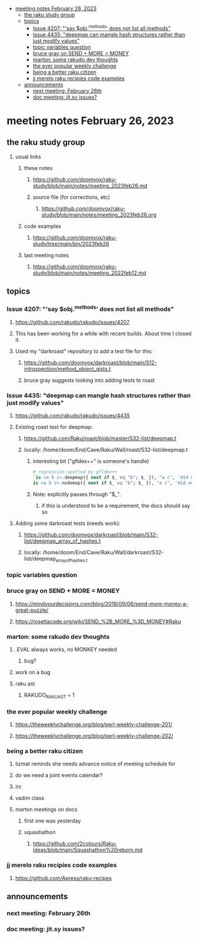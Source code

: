 - [meeting notes February 26, 2023](#org3bcb9ed)
  - [the raku study group](#org8e7cf72)
  - [topics](#orgc24383a)
    - [Issue 4207: "'say $obj.<sup>methods</sup>' does not list all methods"](#org8c9a1b4)
    - [Issue 4435: "deepmap can mangle hash structures rather than just modify values"](#org189f649)
    - [topic variables question](#orgff4f8b0)
    - [bruce gray on SEND + MORE = MONEY](#orgb85251a)
    - [marton: some rakudo dev thoughts](#orgb145ca3)
    - [the ever popular weekly challenge](#orge56d339)
    - [being a better raku citizen](#org4baf2d4)
    - [jj merelo raku recipies code examples](#org694348d)
  - [announcements](#org3a650d8)
    - [next meeting: February 26th](#org0ccee4d)
    - [doc meeting:  jit.sy issues?](#org32e6c7f)


<a id="org3bcb9ed"></a>

# meeting notes February 26, 2023


<a id="org8e7cf72"></a>

## the raku study group

1.  usual links

    1.  these notes
    
        1.  <https://github.com/doomvox/raku-study/blob/main/notes/meeting_2023feb26.md>
        
        2.  source file (for corrections, etc)
        
            1.  <https://github.com/doomvox/raku-study/blob/main/notes/meeting_2023feb26.org>
    
    2.  code examples
    
        1.  <https://github.com/doomvox/raku-study/tree/main/bin/2023feb26>
    
    3.  last meeting notes
    
        1.  <https://github.com/doomvox/raku-study/blob/main/notes/meeting_2022feb12.md>


<a id="orgc24383a"></a>

## topics


<a id="org8c9a1b4"></a>

### Issue 4207: "'say $obj.<sup>methods</sup>' does not list all methods"

1.  <https://github.com/rakudo/rakudo/issues/4207>

2.  This has been working for a while with recent builds.  About time I closed it.

3.  Used my "darkroast" repository to add a test file for this:

    1.  <https://github.com/doomvox/darkroast/blob/main/S12-introspection/method_object_gists.t>
    
    2.  bruce gray suggests looking into adding tests to roast


<a id="org189f649"></a>

### Issue 4435: "deepmap can mangle hash structures rather than just modify values"

1.  <https://github.com/rakudo/rakudo/issues/4435>

2.  Existing roast test for deepmap:

    1.  <https://github.com/Raku/roast/blob/master/S32-list/deepmap.t>
    
    2.  locally: /home/doom/End/Cave/Raku/Wall/roast/S32-list/deepmap.t
    
        1.  interesting bit ("gfldex++" is someone's handle)
        
            ```raku
            # regression spotted by gfldex++
            `is <a b c>.deepmap({ next if $_ eq "b"; $_ }), "a c", 'did next work';
            is <a b c>.nodemap({ next if $_ eq "b"; $_ }), "a c", 'did next work';
            ```
        
        2.  Note: explicitly passes through "$\_".
        
            1.  if this is understood to be a requirement, the docs should say so

3.  Adding some darkroast tests (needs work):

    1.  <https://github.com/doomvox/darkroast/blob/main/S32-list/deepmap_array_of_hashes.t>
    
    2.  locally: /home/doom/End/Cave/Raku/Wall/darkroast/S32-list/deepmap<sub>array</sub><sub>of</sub><sub>hashes.t</sub>


<a id="orgff4f8b0"></a>

### topic variables question


<a id="orgb85251a"></a>

### bruce gray on SEND + MORE = MONEY

1.  <https://mindyourdecisions.com/blog/2018/09/06/send-more-money-a-great-puzzle/>

2.  <https://rosettacode.org/wiki/SEND_%2B_MORE_%3D_MONEY#Raku>


<a id="orgb145ca3"></a>

### marton: some rakudo dev thoughts

1.  .EVAL always works, no MONKEY needed

    1.  bug?

2.  work on a bug

3.  raku ast

    1.  RAKUDO<sub>RAKUAST</sub> = 1


<a id="orge56d339"></a>

### the ever popular weekly challenge

1.  <https://theweeklychallenge.org/blog/perl-weekly-challenge-201/>

2.  <https://theweeklychallenge.org/blog/perl-weekly-challenge-202/>


<a id="org4baf2d4"></a>

### being a better raku citizen

1.  lizmat reminds she needs advance notice of meeting schedule for

2.  do we need a joint events calendar?

3.  irc

4.  vadim class

5.  marton meetings on docs

    1.  first one was yesterday
    
    2.  squashathon
    
        1.  <https://github.com/2colours/Raku-ideas/blob/main/Squashathon%20reborn.md>


<a id="org694348d"></a>

### jj merelo raku recipies code examples

1.  <https://github.com/Apress/raku-recipes>


<a id="org3a650d8"></a>

## announcements


<a id="org0ccee4d"></a>

### next meeting: February 26th


<a id="org32e6c7f"></a>

### doc meeting:  jit.sy issues?
